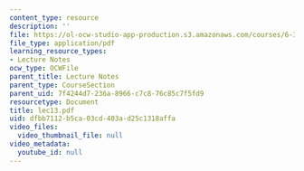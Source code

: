```yaml
---
content_type: resource
description: ''
file: https://ol-ocw-studio-app-production.s3.amazonaws.com/courses/6-336j-introduction-to-numerical-simulation-sma-5211-fall-2003/dfbb7112b5ca03cd403ad25c1318affa_lec13.pdf
file_type: application/pdf
learning_resource_types:
- Lecture Notes
ocw_type: OCWFile
parent_title: Lecture Notes
parent_type: CourseSection
parent_uid: 7f4244d7-236a-8966-c7c8-76c85c7f5fd9
resourcetype: Document
title: lec13.pdf
uid: dfbb7112-b5ca-03cd-403a-d25c1318affa
video_files:
  video_thumbnail_file: null
video_metadata:
  youtube_id: null
---
```

